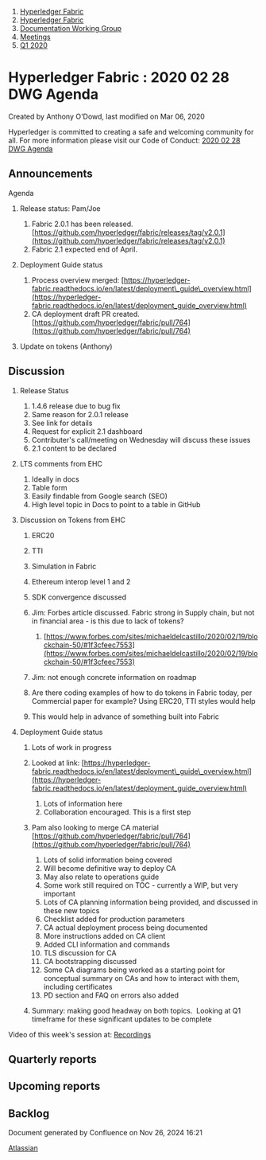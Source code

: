 1. [Hyperledger Fabric](index.html)
2. [Hyperledger Fabric](Hyperledger-Fabric_22839309.html)
3. [Documentation Working Group](Documentation-Working-Group_22839782.html)
4. [Meetings](Meetings_22839778.html)
5. [Q1 2020](Q1-2020_22841524.html)

# Hyperledger Fabric : 2020 02 28 DWG Agenda

Created by Anthony O'Dowd, last modified on Mar 06, 2020

Hyperledger is committed to creating a safe and welcoming community for all. For more information please visit our Code of Conduct: [2020 02 28 DWG Agenda](https://lf-hyperledger.atlassian.net/wiki/pages/resumedraft.action?draftId=22841674)

## Announcements

Agenda

1. Release status: Pam/Joe
   
   1. Fabric 2.0.1 has been released. [https://github.com/hyperledger/fabric/releases/tag/v2.0.1](https://github.com/hyperledger/fabric/releases/tag/v2.0.1)
   2. Fabric 2.1 expected end of April.
2. Deployment Guide status
   
   1. Process overview merged: [https://hyperledger-fabric.readthedocs.io/en/latest/deployment\_guide\_overview.html](https://hyperledger-fabric.readthedocs.io/en/latest/deployment_guide_overview.html)
   2. CA deployment draft PR created. [https://github.com/hyperledger/fabric/pull/764](https://github.com/hyperledger/fabric/pull/764)
3. Update on tokens (Anthony)

## Discussion

1. Release Status
   
   1. 1.4.6 release due to bug fix
   2. Same reason for 2.0.1 release
   3. See link for details
   4. Request for explicit 2.1 dashboard
   5. Contributer's call/meeting on Wednesday will discuss these issues
   6. 2.1 content to be declared
2. LTS comments from EHC
   
   1. Ideally in docs
   2. Table form
   3. Easily findable from Google search (SEO)
   4. High level topic in Docs to point to a table in GitHub
3. Discussion on Tokens from EHC
   
   1. ERC20
   2. TTI
   3. Simulation in Fabric
   4. Ethereum interop level 1 and 2
   5. SDK convergence discussed
   6. Jim: Forbes article discussed. Fabric strong in Supply chain, but not in financial area - is this due to lack of tokens?
      
      1. [https://www.forbes.com/sites/michaeldelcastillo/2020/02/19/blockchain-50/#1f3cfeec7553](https://www.forbes.com/sites/michaeldelcastillo/2020/02/19/blockchain-50/#1f3cfeec7553)
   7. Jim: not enough concrete information on roadmap
   8. Are there coding examples of how to do tokens in Fabric today, per Commercial paper for example? Using ERC20, TTI styles would help
   9. This would help in advance of something built into Fabric
4. Deployment Guide status
   
   1. Lots of work in progress
   2. Looked at link: [https://hyperledger-fabric.readthedocs.io/en/latest/deployment\_guide\_overview.html](https://hyperledger-fabric.readthedocs.io/en/latest/deployment_guide_overview.html)
      
      1. Lots of information here
      2. Collaboration encouraged. This is a first step
   3. Pam also looking to merge CA material [https://github.com/hyperledger/fabric/pull/764](https://github.com/hyperledger/fabric/pull/764)
      
      01. Lots of solid information being covered
      02. Will become definitive way to deploy CA
      03. May also relate to operations guide
      04. Some work still required on TOC - currently a WIP, but very important
      05. Lots of CA planning information being provided, and discussed in these new topics
      06. Checklist added for production parameters
      07. CA actual deployment process being documented
      08. More instructions added on CA client
      09. Added CLI information and commands
      10. TLS discussion for CA
      11. CA bootstrapping discussed
      12. Some CA diagrams being worked as a starting point for conceptual summary on CAs and how to interact with them, including certificates
      13. PD section and FAQ on errors also added
   4. Summary: making good headway on both topics.  Looking at Q1 timeframe for these significant updates to be complete

Video of this week's session at: [Recordings](https://lf-hyperledger.atlassian.net/wiki/display/fabric/Recordings)

## Quarterly reports

## Upcoming reports

## Backlog

Document generated by Confluence on Nov 26, 2024 16:21

[Atlassian](http://www.atlassian.com/)
